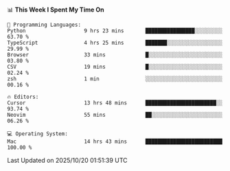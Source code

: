 <!--START_SECTION:waka-->
📊 **This Week I Spent My Time On** 

```text
💬 Programming Languages: 
Python                   9 hrs 23 mins       ████████████████░░░░░░░░░   63.70 % 
TypeScript               4 hrs 25 mins       ███████░░░░░░░░░░░░░░░░░░   29.99 % 
Browser                  33 mins             █░░░░░░░░░░░░░░░░░░░░░░░░   03.80 % 
CSV                      19 mins             █░░░░░░░░░░░░░░░░░░░░░░░░   02.24 % 
zsh                      1 min               ░░░░░░░░░░░░░░░░░░░░░░░░░   00.16 % 

🔥 Editors: 
Cursor                   13 hrs 48 mins      ███████████████████████░░   93.74 % 
Neovim                   55 mins             ██░░░░░░░░░░░░░░░░░░░░░░░   06.26 % 

💻 Operating System: 
Mac                      14 hrs 43 mins      █████████████████████████   100.00 % 
```


 Last Updated on 2025/10/20 01:51:39 UTC
<!--END_SECTION:waka-->
